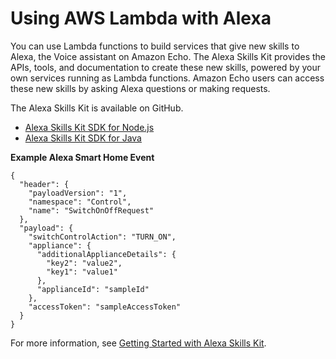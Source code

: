 # Using AWS Lambda with Alexa<a name="services-alexa"></a>

You can use Lambda functions to build services that give new skills to Alexa, the Voice assistant on Amazon Echo\. The Alexa Skills Kit provides the APIs, tools, and documentation to create these new skills, powered by your own services running as Lambda functions\. Amazon Echo users can access these new skills by asking Alexa questions or making requests\.

The Alexa Skills Kit is available on GitHub\.
+ [Alexa Skills Kit SDK for Node\.js ](https://github.com/alexa/alexa-skills-kit-sdk-for-nodejs)
+ [Alexa Skills Kit SDK for Java](https://github.com/alexa/alexa-skills-kit-sdk-for-java)

**Example Alexa Smart Home Event**  

```
{
  "header": {
    "payloadVersion": "1",
    "namespace": "Control",
    "name": "SwitchOnOffRequest"
  },
  "payload": {
    "switchControlAction": "TURN_ON",
    "appliance": {
      "additionalApplianceDetails": {
        "key2": "value2",
        "key1": "value1"
      },
      "applianceId": "sampleId"
    },
    "accessToken": "sampleAccessToken"
  }
}
```

For more information, see [Getting Started with Alexa Skills Kit](https://developer.amazon.com/appsandservices/solutions/alexa/alexa-skills-kit/getting-started-guide)\.